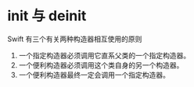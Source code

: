#  init 与 deinit

Swift 有三个有关两种构造器相互使用的原则

1. 一个指定构造器必须调用它直系父类的一个指定构造器。
2. 一个便利构造器必须调用这个类自身的另一个构造器。
3. 一个便利构造器最终一定会调用一个指定构造器。


